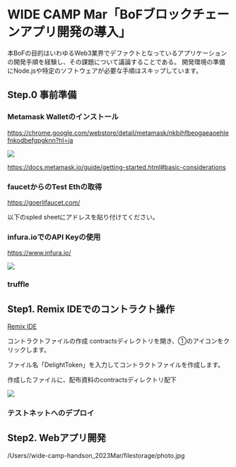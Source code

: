 

# WIDE CAMP Mar「BoFブロックチェーンアプリ開発の導入」

本BoFの目的はいわゆるWeb3業界でデファクトとなっているアプリケーションの開発手順を経験し、その課題について議論することである。
開発環境の準備にNode.jsや特定のソフトウェアが必要な手順はスキップしています。
##  Step.0 事前準備
### Metamask Walletのインストール

https://chrome.google.com/webstore/detail/metamask/nkbihfbeogaeaoehlefnkodbefgpgknn?hl=ja

![](./images/metamaske.png)

https://docs.metamask.io/guide/getting-started.html#basic-considerations

### faucetからのTest Ethの取得

https://goerlifaucet.com/

以下のspled sheetにアドレスを貼り付けてください。

### infura.ioでのAPI Keyの使用

https://www.infura.io/


![](./images/metamaske.png)



### truffle

## Step1. Remix IDEでのコントラクト操作

[Remix IDE](https://remix.ethereum.org/)

コントラクトファイルの作成
contractsディレクトリを開き、①のアイコンをクリックします。



ファイル名「DelightToken」を入力してコントラクトファイルを作成します。


作成したファイルに、配布資料のcontractsディレクトリ配下


![](./images/)

### テストネットへのデプロイ


## Step2. Webアプリ開発


/Users/<username>/wide-camp-handson_2023Mar/filestorage/photo.jpg